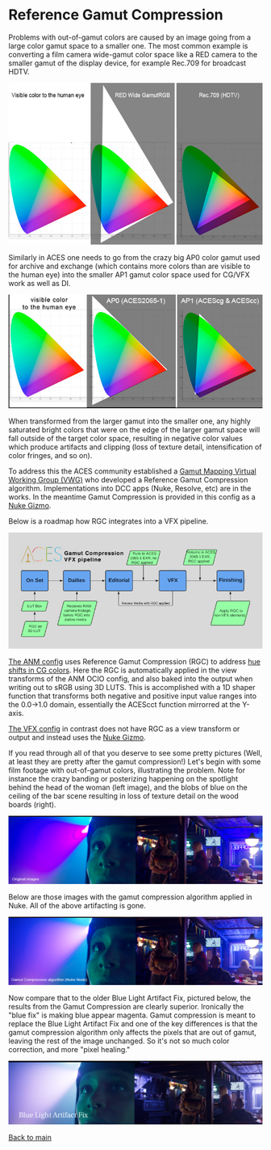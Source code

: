 # Reference Gamut Compression
 
Problems with out-of-gamut colors are caused by an image going from a large color gamut space to a smaller one. The most common example is converting a 
film camera wide-gamut color space like a RED camera  to  the  smaller  gamut  of  the  display  device, for example Rec.709 for broadcast HDTV. 

![gamut](img/gamut5.jpg)

Similarly in ACES one needs to go from the crazy big AP0 color gamut used for archive and exchange (which contains more colors than are visible to the human eye) into the smaller AP1 gamut color space used for CG/VFX work as well as DI. 

![gamut](img/gamut4.jpg)

When transformed from the larger gamut into the smaller one, any highly saturated bright colors that were on the edge of the larger gamut space will fall outside of the  target  color  space, resulting in negative color values which produce artifacts and clipping (loss  of  texture detail, intensification  of  color  fringes, and so on).

To address this the ACES community established a [Gamut Mapping Virtual  Working  Group  (VWG)](https://github.com/ampas/aces-vwg-gamut-mapping-2020) who developed a Reference Gamut Compression algorithm. Implementations into DCC apps (Nuke, Resolve, etc) are in the works. In the meantime Gamut Compression is provided in this config as a [Nuke Gizmo](Nuke.md#gamut-compression-and-nuke).


Below is a roadmap how RGC integrates into a VFX pipeline.

![gamut](img/pipeline3.jpg)

[The ANM config](configs.md)  uses Reference Gamut Compression (RGC) to address [hue shifts in CG colors](chroma.md). Here the RGC is automatically applied in the view transforms of the ANM OCIO config, and also baked into the output when writing out to sRGB using 3D LUTS. This is accomplished with a 1D shaper function that transforms both negative and positive input value ranges into the 0.0→1.0 domain, essentially the ACEScct function mirrorred at the Y-axis. 

[The VFX config](configs.md) in contrast does not have RGC as a view transform or output and instead uses the [Nuke Gizmo](Nuke.md#gamut-compression-and-nuke).
 
If you read through all of that you deserve to see some pretty pictures (Well, at least they are pretty after the gamut compression!) Let's begin with some film footage with out-of-gamut colors, illustrating the problem. Note for instance the crazy banding or posterizing happening on the spotlight behind the head of the woman (left image), and the blobs of blue on the ceiling of the bar scene resulting in loss  of  texture detail on the wood boards (right).
  
![rrt](img/Gamut_rrt.png)
    
Below are those images with the gamut compression algorithm applied in Nuke. All of the above artifacting is gone. 
    
 ![nk](img/Gamut_nk.png) 
     
      
Now compare that to the older Blue Light Artifact Fix, pictured below, the results from the Gamut Compression are clearly superior. Ironically the "blue fix" is making blue appear magenta. Gamut compression is meant to replace the Blue Light Artifact Fix and one of the key differences is that the gamut compression algorithm only affects the pixels that are out of gamut, leaving the rest of the image unchanged. So it's not so much color correction, and more "pixel healing."

![blue](img/Gamut_bluefix.png)




[Back to main](../StdX_ACES)
